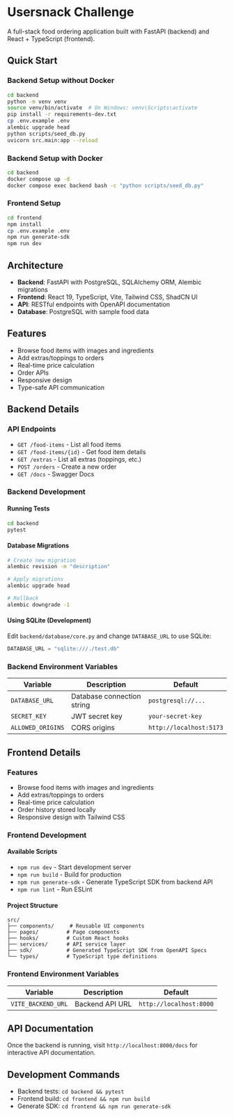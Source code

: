 # Usersnack Challenge

A full-stack food ordering application built with FastAPI (backend) and React + TypeScript (frontend).

## Quick Start

### Backend Setup without Docker

```bash
cd backend
python -m venv venv
source venv/bin/activate  # On Windows: venv\Scripts\activate
pip install -r requirements-dev.txt
cp .env.example .env
alembic upgrade head
python scripts/seed_db.py
uvicorn src.main:app --reload
```

### Backend Setup with Docker

```bash
cd backend
docker compose up -d
docker compose exec backend bash -c "python scripts/seed_db.py"
```

### Frontend Setup

```bash
cd frontend
npm install
cp .env.example .env
npm run generate-sdk
npm run dev
```

## Architecture

- **Backend**: FastAPI with PostgreSQL, SQLAlchemy ORM, Alembic migrations
- **Frontend**: React 19, TypeScript, Vite, Tailwind CSS, ShadCN UI
- **API**: RESTful endpoints with OpenAPI documentation
- **Database**: PostgreSQL with sample food data

## Features

- Browse food items with images and ingredients
- Add extras/toppings to orders
- Real-time price calculation
- Order APIs
- Responsive design
- Type-safe API communication

## Backend Details

### API Endpoints

- `GET /food-items` - List all food items
- `GET /food-items/{id}` - Get food item details
- `GET /extras` - List all extras (toppings, etc.)
- `POST /orders` - Create a new order
- `GET /docs` - Swagger Docs

### Backend Development

#### Running Tests

```bash
cd backend
pytest
```

#### Database Migrations

```bash
# Create new migration
alembic revision -m "description"

# Apply migrations
alembic upgrade head

# Rollback
alembic downgrade -1
```

#### Using SQLite (Development)

Edit `backend/database/core.py` and change `DATABASE_URL` to use SQLite:

```python
DATABASE_URL = "sqlite:///./test.db"
```

### Backend Environment Variables

| Variable          | Description                | Default                 |
| ----------------- | -------------------------- | ----------------------- |
| `DATABASE_URL`    | Database connection string | `postgresql://...`      |
| `SECRET_KEY`      | JWT secret key             | `your-secret-key`       |
| `ALLOWED_ORIGINS` | CORS origins               | `http://localhost:5173` |

## Frontend Details

### Features

- Browse food items with images and ingredients
- Add extras/toppings to orders
- Real-time price calculation
- Order history stored locally
- Responsive design with Tailwind CSS

### Frontend Development

#### Available Scripts

- `npm run dev` - Start development server
- `npm run build` - Build for production
- `npm run generate-sdk` - Generate TypeScript SDK from backend API
- `npm run lint` - Run ESLint

#### Project Structure

```
src/
├── components/     # Reusable UI components
├── pages/         # Page components
├── hooks/         # Custom React hooks
├── services/      # API service layer
├── sdk/           # Generated TypeScript SDK from OpenAPI Specs
└── types/         # TypeScript type definitions
```

### Frontend Environment Variables

| Variable           | Description     | Default                 |
| ------------------ | --------------- | ----------------------- |
| `VITE_BACKEND_URL` | Backend API URL | `http://localhost:8000` |

## API Documentation

Once the backend is running, visit `http://localhost:8000/docs` for interactive API documentation.

## Development Commands

- Backend tests: `cd backend && pytest`
- Frontend build: `cd frontend && npm run build`
- Generate SDK: `cd frontend && npm run generate-sdk`
